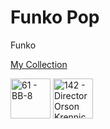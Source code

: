 # Funko Pop

Funko

[My Collection](https://www.poppriceguide.com/guide/member/collection/darrenredmond/TXYQJ5VKWLYRK9CM/)

<img src="https://cdn.poppriceguide.com/guide/itmimg/thumb/4788_bb8.jpg" width="64" alt="61 - BB-8"/>
<img src="https://cdn.poppriceguide.com/guide/itmimg/thumb/8185_directororsonkrennic_1473224936.jpg" width="64" alt="142 - Director Orson Krennic"/>

